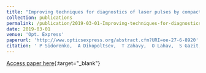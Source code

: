 ```yaml
---
title: "Improving techniques for diagnostics of laser pulses by compact representations"
collection: publications
permalink: /publication/2019-03-01-Improving-techniques-for-diagnostics-of-laser-pulses-by-compact-representations
date: 2019-03-01
venue: 'Opt. Express'
paperurl: 'http://www.opticsexpress.org/abstract.cfm?URI=oe-27-6-8920'
citation: ' P Sidorenko,  A Dikopoltsev,  T Zahavy,  O Lahav,  S Gazit,  Y Shechtman,  A Szameit,  D Tannor,  Y Eldar,  M Segev,  O Cohen, &quot;Improving techniques for diagnostics of laser pulses by compact representations.&quot; Opt. Express, 2019.'
---
```

[Access paper here](http://www.opticsexpress.org/abstract.cfm?URI=oe-27-6-8920){:target="_blank"}
